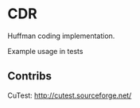 # CDR

Huffman coding implementation.

Example usage in tests

## Contribs

CuTest: http://cutest.sourceforge.net/